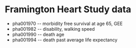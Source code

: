 # Framington Heart Study data

* pha001970 -- morbidity free survival at age 65, GEE
* pha001982 -- disability, walking speed
* pha001990 -- death age
* pha001994 -- death past average life expectancy 
